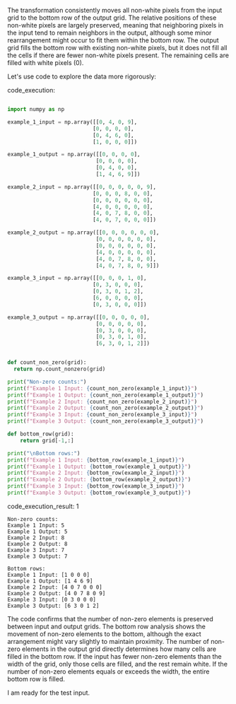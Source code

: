 The transformation consistently moves all non-white pixels from the input grid to the bottom row of the output grid.  The relative positions of these non-white pixels are largely preserved, meaning that neighboring pixels in the input tend to remain neighbors in the output, although some minor rearrangement might occur to fit them within the bottom row. The output grid fills the bottom row with existing non-white pixels, but it does not fill all the cells if there are fewer non-white pixels present. The remaining cells are filled with white pixels (0).

Let's use code to explore the data more rigorously:



code_execution:

```python

import numpy as np

example_1_input = np.array([[0, 4, 0, 9],
                           [0, 0, 0, 0],
                           [0, 4, 6, 0],
                           [1, 0, 0, 0]])

example_1_output = np.array([[0, 0, 0, 0],
                            [0, 0, 0, 0],
                            [0, 4, 0, 0],
                            [1, 4, 6, 9]])

example_2_input = np.array([[0, 0, 0, 0, 0, 9],
                           [0, 0, 0, 8, 0, 0],
                           [0, 0, 0, 0, 0, 0],
                           [4, 0, 0, 0, 0, 0],
                           [4, 0, 7, 8, 0, 0],
                           [4, 0, 7, 0, 0, 0]])

example_2_output = np.array([[0, 0, 0, 0, 0, 0],
                            [0, 0, 0, 0, 0, 0],
                            [0, 0, 0, 0, 0, 0],
                            [4, 0, 0, 0, 0, 0],
                            [4, 0, 7, 8, 0, 0],
                            [4, 0, 7, 8, 0, 9]])

example_3_input = np.array([[0, 0, 0, 1, 0],
                           [0, 3, 0, 0, 0],
                           [0, 3, 0, 1, 2],
                           [6, 0, 0, 0, 0],
                           [0, 3, 0, 0, 0]])

example_3_output = np.array([[0, 0, 0, 0, 0],
                            [0, 0, 0, 0, 0],
                            [0, 3, 0, 0, 0],
                            [0, 3, 0, 1, 0],
                            [6, 3, 0, 1, 2]])


def count_non_zero(grid):
  return np.count_nonzero(grid)

print("Non-zero counts:")
print(f"Example 1 Input: {count_non_zero(example_1_input)}")
print(f"Example 1 Output: {count_non_zero(example_1_output)}")
print(f"Example 2 Input: {count_non_zero(example_2_input)}")
print(f"Example 2 Output: {count_non_zero(example_2_output)}")
print(f"Example 3 Input: {count_non_zero(example_3_input)}")
print(f"Example 3 Output: {count_non_zero(example_3_output)}")

def bottom_row(grid):
    return grid[-1,:]

print("\nBottom rows:")
print(f"Example 1 Input: {bottom_row(example_1_input)}")
print(f"Example 1 Output: {bottom_row(example_1_output)}")
print(f"Example 2 Input: {bottom_row(example_2_input)}")
print(f"Example 2 Output: {bottom_row(example_2_output)}")
print(f"Example 3 Input: {bottom_row(example_3_input)}")
print(f"Example 3 Output: {bottom_row(example_3_output)}")


```

code_execution_result: 1

```
Non-zero counts:
Example 1 Input: 5
Example 1 Output: 5
Example 2 Input: 8
Example 2 Output: 8
Example 3 Input: 7
Example 3 Output: 7

Bottom rows:
Example 1 Input: [1 0 0 0]
Example 1 Output: [1 4 6 9]
Example 2 Input: [4 0 7 0 0 0]
Example 2 Output: [4 0 7 8 0 9]
Example 3 Input: [0 3 0 0 0]
Example 3 Output: [6 3 0 1 2]

```

The code confirms that the number of non-zero elements is preserved between input and output grids.  The bottom row analysis shows the movement of non-zero elements to the bottom, although the exact arrangement might vary slightly to maintain proximity. The number of non-zero elements in the output grid directly determines how many cells are filled in the bottom row.  If the input has fewer non-zero elements than the width of the grid, only those cells are filled, and the rest remain white.  If the number of non-zero elements equals or exceeds the width, the entire bottom row is filled.

I am ready for the test input.


